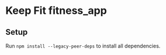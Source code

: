 # Keep Fit fitness_app


## Setup

Run `npm install --legacy-peer-deps` to install all dependencies. 

